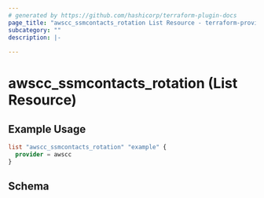 ```yaml
---
# generated by https://github.com/hashicorp/terraform-plugin-docs
page_title: "awscc_ssmcontacts_rotation List Resource - terraform-provider-awscc"
subcategory: ""
description: |-
  
---
```


# awscc_ssmcontacts_rotation (List Resource)



## Example Usage

```terraform
list "awscc_ssmcontacts_rotation" "example" {
  provider = awscc
}
```

<!-- schema generated by tfplugindocs -->
## Schema
